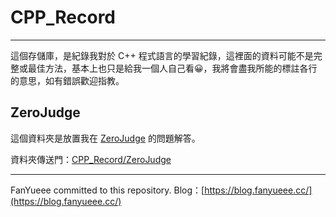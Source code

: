 # CPP_Record
---
這個存儲庫，是紀錄我對於 C++ 程式語言的學習紀錄，這裡面的資料可能不是完整或最佳方法，基本上也只是給我一個人自己看😀，我將會盡我所能的標註各行的意思，如有錯誤歡迎指教。
## ZeroJudge
這個資料夾是放置我在 [ZeroJudge](https://zerojudge.tw) 的問題解答。

資料夾傳送門：[CPP_Record/ZeroJudge](https://github.com/FanYueee/CPP_Record/tree/main/ZeroJudge)

---
FanYueee committed to this repository.
Blog：[https://blog.fanyueee.cc/](https://blog.fanyueee.cc/)

